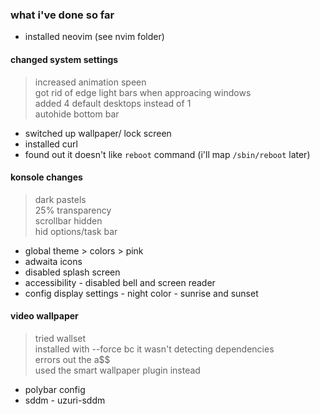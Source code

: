 ### what i've done so far
- installed neovim (see nvim folder)
#### changed system settings
>   increased animation speen<br>
>   got rid of edge light bars when approacing windows<br>
>   added 4 default desktops instead of 1<br>
>   autohide bottom bar<br>
- switched up wallpaper/ lock screen
- installed curl
- found out it doesn't like `reboot` command (i'll map `/sbin/reboot` later)
#### konsole changes
>  dark pastels<br>
>  25% transparency<br>
>  scrollbar hidden<br>
>  hid options/task bar<br>
- global theme > colors > pink
- adwaita icons
- disabled splash screen
- accessibility - disabled bell and screen reader
- config display settings - night color - sunrise and sunset
#### video wallpaper
> tried wallset<br>
> installed with --force bc it wasn't detecting dependencies<br>
> errors out the a$$<br>
> used the smart wallpaper plugin instead
- polybar config
- sddm - uzuri-sddm
